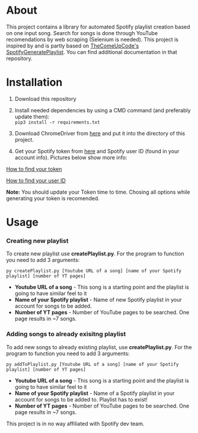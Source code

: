 # About
This project contains a library for automated Spotify playlist creation based on one input song.
Search for songs is done through YouTube recomendations by web scraping (Selenium is needed).
This project is inspired by and is partly based on [TheComeUpCode's SpotifyGeneratePlaylist](https://github.com/TheComeUpCode/SpotifyGeneratePlaylist). You can find additional documentation in that repository.

# Installation

1) Download this repository

2) Install needed dependencies by using a CMD command (and preferably update them):     
`pip3 install -r requirements.txt`

3) Download ChromeDriver from [here](https://chromedriver.chromium.org/downloads) and put it into the directory of this project.

4) Get your Spotify token from [here](https://developer.spotify.com/console/post-playlists/) and Spotify user ID (found in your account info).
Pictures below show more info:

[How to find your token](https://github.com/SPXcz/AutogeneratedSpotifyPlaylist/blob/master/SpotifyGeneratePlaylist/images/spotify_token.png)

[How to find your user ID](https://github.com/SPXcz/AutogeneratedSpotifyPlaylist/blob/master/SpotifyGeneratePlaylist/images/userid.png)

<b>Note:</b> You should update your Token time to time. Chosing all options while generating your token is recomended.

# Usage

<h3>Creating new playlist</h3>

To create new playlist use <b>createPlaylist.py</b>. For the program to function you need to add 3 arguments:   

`py createPlaylist.py [Youtube URL of a song] [name of your Spotify playlist] [number of YT pages]`

<ul>
<li><b>Youtube URL of a song</b> - This song is a starting point and the playlist is going to have similar feel to it</li>
<li><b>Name of your Spotify playlist</b> - Name of new Spotify playlist in your account for songs to be added.</li>
<li><b>Number of YT pages</b> - Number of YouTube pages to be searched. One page results in ~7 songs.</li>
</ul>

<h3>Adding songs to already exisitng playlist</h3>

To add new songs to already existing playlist, use <b>createPlaylist.py</b>. For the program to function you need to add 3 arguments:   

`py addToPlaylist.py [Youtube URL of a song] [name of your Spotify playlist] [number of YT pages]`

<ul>
<li><b>Youtube URL of a song</b> - This song is a starting point and the playlist is going to have similar feel to it</li>
<li><b>Name of your Spotify playlist</b> - Name of a Spotify playlist in your account for songs to be added to. Playlist has to exist!</li>
<li><b>Number of YT pages</b> - Number of YouTube pages to be searched. One page results in ~7 songs.</li>
</ul>

This project is in no way affiliated with Spotify dev team.
